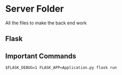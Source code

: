 # Server Folder
All the files to make the back end work

## Flask

## Important Commands

```
$FLASK_DEBUG=1 FLASK_APP=Application.py flask run
```